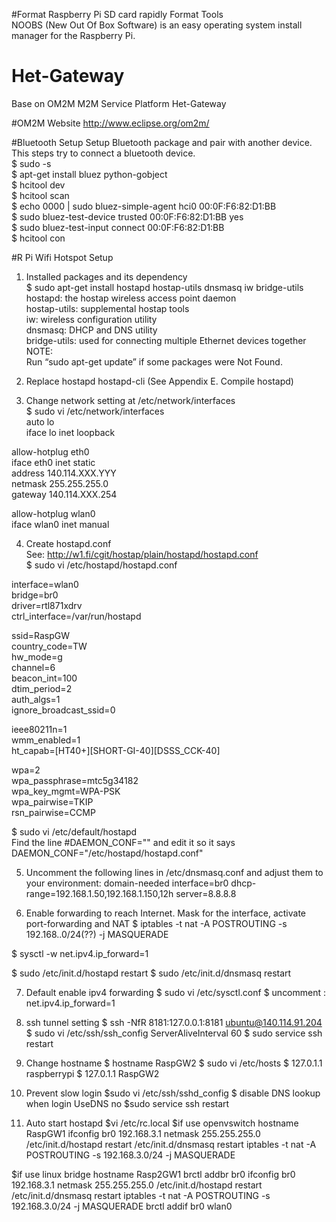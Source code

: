 #Format Raspberry Pi SD card rapidly
Format Tools  
NOOBS (New Out Of Box Software) is an easy operating system install manager for the Raspberry Pi.		
# Het-Gateway
Base on OM2M M2M Service Platform Het-Gateway

#OM2M Website
http://www.eclipse.org/om2m/

#Bluetooth Setup
Setup Bluetooth package and pair with another device.  
This steps try to connect a bluetooth device.  
$ sudo -s  
$ apt-get install bluez python-gobject  
$ hcitool dev  
$ hcitool scan  
$ echo 0000 | sudo bluez-simple-agent hci0 00:0F:F6:82:D1:BB  
$ sudo bluez-test-device trusted 00:0F:F6:82:D1:BB yes  
$ sudo bluez-test-input connect 00:0F:F6:82:D1:BB   
$ hcitool con  

#R Pi Wifi Hotspot Setup  
1. Installed packages and its dependency   
$ sudo apt-get install hostapd hostap-utils dnsmasq iw bridge-utils  
  hostapd: the hostap wireless access point daemon  
  hostap-utils: supplemental hostap tools  
  iw: wireless configuration utility  
  dnsmasq: DHCP and DNS utility  
  bridge-utils:  used for connecting multiple Ethernet devices together  
NOTE:  
  Run “sudo apt-get update” if some packages were Not Found.  

2. Replace hostapd hostapd-cli (See Appendix E. Compile hostapd)  

3. Change network setting at /etc/network/interfaces  
$ sudo vi /etc/network/interfaces  
auto lo  
iface lo inet loopback  

allow-hotplug eth0  
iface eth0 inet static  
address 140.114.XXX.YYY  
netmask 255.255.255.0  
gateway 140.114.XXX.254   

allow-hotplug wlan0  
iface wlan0 inet manual  

4. Create hostapd.conf  
See: http://w1.fi/cgit/hostap/plain/hostapd/hostapd.conf  
$ sudo vi /etc/hostapd/hostapd.conf  

interface=wlan0  
bridge=br0  
driver=rtl871xdrv  
ctrl_interface=/var/run/hostapd  

ssid=RaspGW  
country_code=TW  
hw_mode=g  
channel=6  
beacon_int=100  
dtim_period=2  
auth_algs=1  
ignore_broadcast_ssid=0  

ieee80211n=1  
wmm_enabled=1  
ht_capab=[HT40+][SHORT-GI-40][DSSS_CCK-40]  

wpa=2  
wpa_passphrase=mtc5g34182  
wpa_key_mgmt=WPA-PSK  
wpa_pairwise=TKIP  
rsn_pairwise=CCMP  

$ sudo vi /etc/default/hostapd  
Find the line #DAEMON_CONF="" and edit it so it says  
DAEMON_CONF="/etc/hostapd/hostapd.conf"  

5. Uncomment the following lines in /etc/dnsmasq.conf and adjust them to your environment:
domain-needed
interface=br0
dhcp-range=192.168.1.50,192.168.1.150,12h
server=8.8.8.8

6. Enable forwarding to reach Internet. Mask for the interface, activate port-forwarding and NAT
$ iptables -t nat -A POSTROUTING -s 192.168..0/24(??) -j MASQUERADE

$ sysctl -w net.ipv4.ip_forward=1

$ sudo /etc/init.d/hostapd restart
$ sudo /etc/init.d/dnsmasq restart

7. Default enable ipv4 forwarding
$ sudo vi /etc/sysctl.conf
$ uncomment :
net.ipv4.ip_forward=1

8. ssh tunnel setting
$ ssh -NfR 8181:127.0.0.1:8181 ubuntu@140.114.91.204
$ sudo vi /etc/ssh/ssh_config
ServerAliveInterval 60
$ sudo service ssh restart

9. Change hostname
$ hostname RaspGW2
$ sudo vi /etc/hosts
$ 127.0.1.1  	raspberrypi
$ 127.0.1.1   	RaspGW2

10. Prevent slow login
$sudo vi /etc/ssh/sshd_config
     $ disable DNS lookup when login
	UseDNS no
$sudo service ssh restart

11. Auto start hostapd
$vi /etc/rc.local
$if use openvswitch
hostname RaspGW1
ifconfig br0 192.168.3.1 netmask 255.255.255.0
/etc/init.d/hostapd restart
/etc/init.d/dnsmasq restart
iptables -t nat -A POSTROUTING -s 192.168.3.0/24 -j MASQUERADE

$if use linux bridge
hostname Rasp2GW1
brctl addbr br0
ifconfig br0 192.168.3.1 netmask 255.255.255.0
/etc/init.d/hostapd restart
/etc/init.d/dnsmasq restart
iptables -t nat -A POSTROUTING -s 192.168.3.0/24 -j MASQUERADE
brctl addif br0 wlan0

